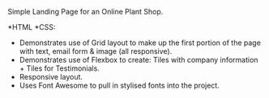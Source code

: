 Simple Landing Page for an Online Plant Shop.

*HTML
*CSS:
  - Demonstrates use of Grid layout to make up the first portion of the page with text, email form & image (all responsive).
  - Demonstrates use of Flexbox to create: Tiles with company information + Tiles for Testimonials.
  - Responsive layout.
  - Uses Font Awesome to pull in stylised fonts into the project.
